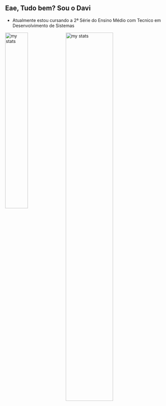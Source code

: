 ## Eae, Tudo bem? Sou o Davi

- Atualmente estou cursando a 2ª Série do Ensino Médio com Tecnico em Desenvolvimento de Sistemas

<img alt="my stats" align="left" width="38%" src="https://github-readme-stats.vercel.app/api/top-langs/?username=DinizDDD&layout=donut&theme=dracula&count_private=true&hide=hack"/>
  
<img alt="my stats" align="left" width="55%" src="https://github-readme-stats.vercel.app/api?username=DinizDDD&layout=compact&show_icons=true&theme=dracula&count_private=true"/>



